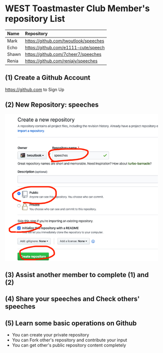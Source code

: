 # WEST Toastmaster Club Member's repository List

| Name      |    Repository                          |
|:----------|:--------------------------------------|
| Mark      | https://github.com/twoutlook/speeches |
| Echo      | https://github.com/e1111-cute/speech  |
| Shawn     | https://github.com/7cheer7/speeches  |
| Renia     | https://github.com/reniajy/speeches  |



## (1) Create a Github Account
 https://github.com to Sign Up


## (2) New Repository: speeches

![](img/speeches.png)


## (3) Assist another member to complete (1) and (2)

## (4) Share your speeches and Check others' speeches

## (5) Learn some basic operations on Github
- You can create your private repository
- You can Fork other's repository and contribute your input
- You can get other's public repository content completely

